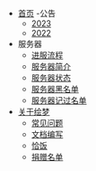 - [首页](README.md)
-公告
  - [2023](notice/2023)
  - [2022](notice/2022)
- 服务器
  - [进服流程](start)
  - [服务器简介](servers/)
  - [服务器状态](servers/motd)
  - [服务器黑名单](servers/banlist)
  - [服务器记过名单](servers/marklist)
- [关于绘梦](About)
  - [常见问题](FAQ)
  - [文档编写](About?id=文档编写)
  - [恰饭](About?id=恰饭)
  - [捐赠名单](About?id=捐赠名单)
